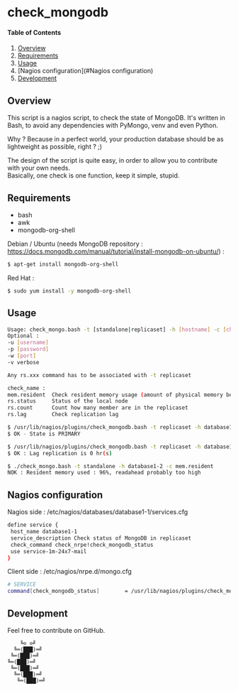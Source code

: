 # check_mongodb

#### Table of Contents

1. [Overview](#overview)
2. [Requirements](#requirements)
3. [Usage](#usage)
4. [Nagios configuration](#Nagios configuration)
5. [Development](#development)

## Overview

This script is a nagios script, to check the state of MongoDB.
It's written in Bash, to avoid any dependencies with PyMongo, venv and even Python.

Why ? Because in a perfect world, your production database should be as lightweight as possible, right ? ;)

The design of the script is quite easy, in order to allow you to contribute with your own needs.  
Basically, one check is one function, keep it simple, stupid.

## Requirements

- bash
- awk
- mongodb-org-shell

Debian / Ubuntu (needs MongoDB repository : https://docs.mongodb.com/manual/tutorial/install-mongodb-on-ubuntu/) :
 ```bash
 $ apt-get install mongodb-org-shell
 ```

Red Hat :
 ```bash
 $ sudo yum install -y mongodb-org-shell
 ```

## Usage

 ```bash
 Usage: check_mongo.bash -t [standalone|replicaset] -h [hostname] -c [check_name]
 Optional :
 -u [username]
 -p [password]
 -w [port]
 -v verbose
 
 Any rs.xxx command has to be associated with -t replicaset
 
 check_name :
 mem.resident  Check resident memory usage (amount of physical memory being used)
 rs.status     Status of the local node
 rs.count      Count how many member are in the replicaset
 rs.lag        Check replication lag
 ```

 ```bash
 $ /usr/lib/nagios/plugins/check_mongodb.bash -t replicaset -h database1-1.domain -u username -p password -c rs.status
 $ OK - State is PRIMARY
 ```

 ```bash
 $ /usr/lib/nagios/plugins/check_mongodb.bash -t replicaset -h database1-1.domain -u username -p password -c rs.lag
 $ OK : Lag replication is 0 hr(s)
 ```

 ```bash
 $ ./check_mongo.bash -t standalone -h database1-2 -c mem.resident
 NOK : Resident memory used : 96%, readahead probably too high
 ```

## Nagios configuration

Nagios side : /etc/nagios/databases/database1-1/services.cfg

 ```bash
 define service {
  host_name database1-1
  service_description Check status of MongoDB in replicaset
  check_command check_nrpe!check_mongodb_status
  use service-1m-24x7-mail
 }
 ```

Client side : /etc/nagios/nrpe.d/mongo.cfg

 ```bash
 # SERVICE
 command[check_mongodb_status]        = /usr/lib/nagios/plugins/check_mongodb.bash -t replicaset -h localhost -u username -p password -c rs.status
 ```
## Development

Feel free to contribute on GitHub.

```
    ╚⊙ ⊙╝
  ╚═(███)═╝
 ╚═(███)═╝
╚═(███)═╝
 ╚═(███)═╝
  ╚═(███)═╝
   ╚═(███)═╝
```

